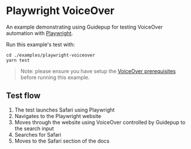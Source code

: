 # Playwright VoiceOver

An example demonstrating using Guidepup for testing VoiceOver automation with [Playwright](https://playwright.dev/).

Run this example's test with:

```console
cd ./examples/playwright-voiceover
yarn test
```

> Note: please ensure you have setup the [VoiceOver prerequisites](../../guides/voiceover-prerequisites/README.md) before running this example.

## Test flow

1. The test launches Safari using Playwright
2. Navigates to the Playwright website
3. Moves through the website using VoiceOver controlled by Guidepup to the search input
4. Searches for Safari
5. Moves to the Safari section of the docs
